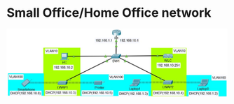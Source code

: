 Small Office/Home Office network
==================

![design](Design.jpg?raw=true "SOHO network")




